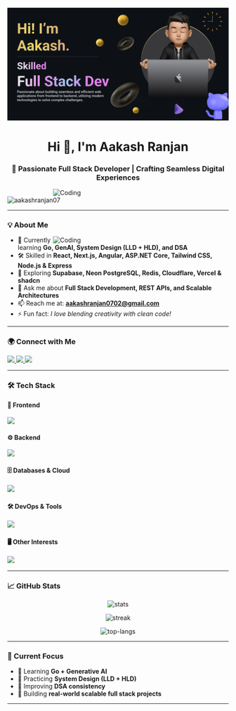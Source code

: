 ![MasterHead](https://github.com/AakashRanjan07/AakashRanjan07/blob/main/Make%20your%20README.png)

<h1 align="center">Hi 👋, I'm Aakash Ranjan</h1>
<h3 align="center">🚀 Passionate Full Stack Developer | Crafting Seamless Digital Experiences</h3>

<img align="right" alt="Coding" width="400" src="https://raw.githubusercontent.com/abhisheknaiidu/abhisheknaiidu/master/code.gif"/>



<p align="left"> <img src="https://komarev.com/ghpvc/?username=aakashranjan07&label=Profile%20views&color=0e75b6&style=flat" alt="aakashranjan07" /> </p>

---

### 💡 About Me
<img align="right" alt="Coding" width="400" src="https://raw.githubusercontent.com/abhisheknaiidu/abhisheknaiidu/master/code.gif"/>

- 🌱 Currently learning **Go, GenAI, System Design (LLD + HLD), and DSA**  
- 🛠 Skilled in **React, Next.js, Angular, ASP.NET Core, Tailwind CSS, Node.js & Express**  
- 🚀 Exploring **Supabase, Neon PostgreSQL, Redis, Cloudflare, Vercel & shadcn**  
- 💬 Ask me about **Full Stack Development, REST APIs, and Scalable Architectures**  
- 📫 Reach me at: **aakashranjan0702@gmail.com**  
- ⚡ Fun fact: *I love blending creativity with clean code!*  

---

### 🌍 Connect with Me  
<p align="left">
  <a href="https://linkedin.com/in/aakash-ranjan-319b83224" target="_blank">
    <img src="https://skillicons.dev/icons?i=linkedin" height="40" />
  </a>
  <a href="https://leetcode.com/aakashranjan07" target="_blank">
    <img src="https://cdn.iconscout.com/icon/free/png-256/free-leetcode-3521542-2944960.png" height="40" />
  </a>
  <a href="https://auth.geeksforgeeks.org/user/aakashranjan0702" target="_blank">
    <img src="https://upload.wikimedia.org/wikipedia/commons/4/43/GeeksforGeeks.svg" height="40" />
  </a>
</p>

---

### 🛠 Tech Stack

#### 🎨 Frontend  
<p align="left">
  <img src="https://skillicons.dev/icons?i=react,nextjs,angular,tailwind,typescript,js,html,css" />
</p>

#### ⚙️ Backend  
<p align="left">
  <img src="https://skillicons.dev/icons?i=nodejs,express,dotnet,python,java,go" />
</p>

#### 🗄️ Databases & Cloud  
<p align="left">
  <img src="https://skillicons.dev/icons?i=mongodb,postgres,mysql,redis,firebase,aws,neon" />
</p>

#### 🛠 DevOps & Tools  
<p align="left">
  <img src="https://skillicons.dev/icons?i=docker,git,github,postman,linux,vscode,vercel,cloudflare,figma" />
</p>

#### 🖥️ Other Interests  
<p align="left">
  <img src="https://skillicons.dev/icons?i=neovim,bash,zsh" />
</p>

---

### 📈 GitHub Stats
<p align="center">
  <img src="https://github-readme-stats.vercel.app/api?username=aakashranjan07&show_icons=true&theme=radical" alt="stats" />
</p>

<p align="center">
  <img src="https://github-readme-streak-stats.herokuapp.com/?user=aakashranjan07&theme=radical" alt="streak" />
</p>

<p align="center">
  <img src="https://github-readme-stats.vercel.app/api/top-langs?username=aakashranjan07&show_icons=true&locale=en&layout=compact&theme=radical" alt="top-langs" />
</p>

---

### 🚀 Current Focus  
- 📌 Learning **Go + Generative AI**  
- 📌 Practicing **System Design (LLD + HLD)**  
- 📌 Improving **DSA consistency**  
- 📌 Building **real-world scalable full stack projects**  

---
